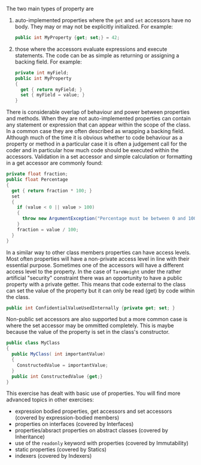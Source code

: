 The two main types of property are

1. auto-implemented properties where the `get` and `set` accessors have no body.
   They may or may not be explicitly initialized. For example:
   ```csharp
   public int MyProperty {get; set;} = 42;
   ```
2. those where the accessors evaluate expressions and execute statements. The code can
   be as simple as returning or assigning a backing field. For example:
   ```csharp
   private int myField;
   public int MyProperty
   {
     get { return myField; }
     set { myField = value; }
   }
   ```

There is considerable overlap of behaviour and power between properties and methods.
When they are not auto-implemented properties can contain any statement or expression
that can appear within the scope of the class. In a common case they are often described
as wrapping a backing field.
Although much of the time it is obvious whether to code behaviour as a property or method in a particular case it is
often a judgement call for the coder and in particular how much code should be
executed within the accessors. Validation in a set accessor and simple calculation or formatting in a
get accessor are commonly found:

```csharp
private float fraction;
public float Percentage
{
  get { return fraction * 100; }
  set
  {
    if (value < 0 || value > 100)
    {
      throw new ArgumentException("Percentage must be between 0 and 100");
    }
    fraction = value / 100;
  }
}
```

In a similar way to other class members properties can have access levels.
Most often properties will have a non-private access level in line with
their essential purpose. Sometimes one of the accessors will have
a different access level to the property. In the case of `TareWeight`
under the rather artificial "security" constraint there was an opportunity
to have a public property with a private getter. This means that code external
to the class can set the value of the property but it can only be read (get) by code within
the class.

```csharp
public int ConfidentialValueUsedInternally {private get; set; }
```

Non-public set accessors are also supported but a more common case is where
the set accessor may be ommitted completely. This is maybe because
the value of the property is set in the class's constructor.

```csharp
public class MyClass
{
  public MyClass( int importantValue)
  {
    ConstructedValue = importantValue;
  }
  public int ConstructedValue {get;}
}
```

This exercise has dealt with basic use of properties. You will find more advanced
topics in other exercises:

- expression bodied properties, get accessors and set accessors (covered by expression-bodied members)
- properties on interfaces (covered by Interfaces)
- properties/absract properties on abstract classes (covered by Inheritance)
- use of the `readonly` keyword with properties (covered by Immutability)
- static properties (covered by Statics)
- indexers (covered by Indexers)
